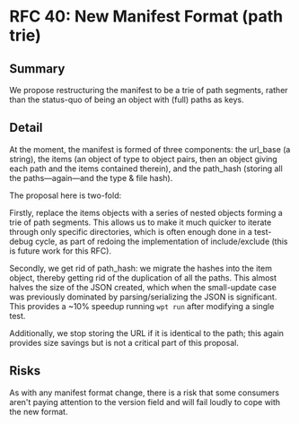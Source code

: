 # RFC 40: New Manifest Format (path trie)

## Summary

We propose restructuring the manifest to be a trie of path segments, rather than the status-quo of being an object with (full) paths as keys.

## Detail

At the moment, the manifest is formed of three components: the url_base (a string), the items (an object of type to object pairs, then an object giving each path and the items contained therein), and the path_hash (storing all the paths—again—and the type & file hash).

The proposal here is two-fold:

Firstly, replace the items objects with a series of nested objects forming a trie of path segments. This allows us to make it much quicker to iterate through only specific directories, which is often enough done in a test-debug cycle, as part of redoing the implementation of include/exclude (this is future work for this RFC).

Secondly, we get rid of path_hash: we migrate the hashes into the item object, thereby getting rid of the duplication of all the paths. This almost halves the size of the JSON created, which when the small-update case was previously dominated by parsing/serializing the JSON is significant. This provides a ~10% speedup running `wpt run` after modifying a single test.

Additionally, we stop storing the URL if it is identical to the path; this again provides size savings but is not a critical part of this proposal.

## Risks

As with any manifest format change, there is a risk that some consumers aren't paying attention to the version field and will fail loudly to cope with the new format.
